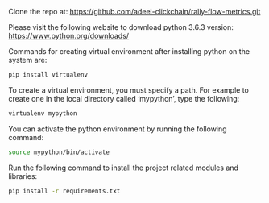 Clone the repo at: https://github.com/adeel-clickchain/rally-flow-metrics.git

Please visit the following website to download python 3.6.3 version: https://www.python.org/downloads/

Commands for creating virtual environment after installing python on the system are:
~~~ bash
pip install virtualenv
~~~

To create a virtual environment, you must specify a path. For example to create one in the local directory called ‘mypython’, type the following:  
~~~ bash
virtualenv mypython
~~~

You can activate the python environment by running the following command:  
~~~ bash
source mypython/bin/activate
~~~

Run the following command to install the project related modules and libraries:
~~~ bash
pip install -r requirements.txt
~~~
